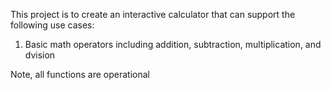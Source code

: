 This project is to create an interactive calculator that can support the following use cases:

1. Basic math operators including addition, subtraction, multiplication, and dvision

Note, all functions are operational